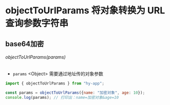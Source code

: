 # objectToUrlParams 将对象转换为 URL 查询参数字符串

## base64加密
###### objectToUrlParams(params)

- `params` \<Object> 需要通过地址传的对象参数

```javascript
import { objectToUrlParams } from "hy-app";

const params = objectToUrlParams({name: "加密对象", age: 10});
console.log(params); // 打印出：name=加密对象&age=10
```